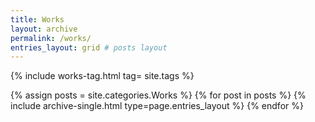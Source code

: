 ```yaml
---
title: Works
layout: archive
permalink: /works/
entries_layout: grid # posts layout
---
```


{% include works-tag.html tag= site.tags %}

<!--posts-->
{% assign posts = site.categories.Works %}
{% for post in posts %} 
    {% include archive-single.html type=page.entries_layout %} 
{% endfor %}

<br/>

